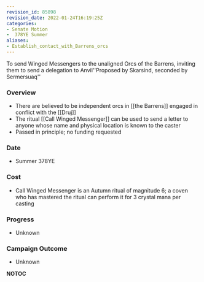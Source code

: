 ```yaml
---
revision_id: 85898
revision_date: 2022-01-24T16:19:25Z
categories:
- Senate Motion
-  378YE Summer
aliases:
- Establish_contact_with_Barrens_orcs
---
```


To send Winged Messengers to the unaligned Orcs of the Barrens, inviting them to send a delegation to Anvil''Proposed by Skarsind, seconded by Sermersuaq''

### Overview
* There are believed to be independent orcs in [[the Barrens]] engaged in conflict with the [[Druj]]
* The ritual [[Call Winged Messenger]] can be used to send a letter to anyone whose name and physical location is known to the caster
* Passed in principle; no funding requested

### Date
* Summer 378YE

### Cost
* Call Winged Messenger is an Autumn ritual of magnitude 6; a coven who has mastered the ritual can perform it for 3 crystal mana per casting

### Progress
* Unknown

### Campaign Outcome
* Unknown



__NOTOC__